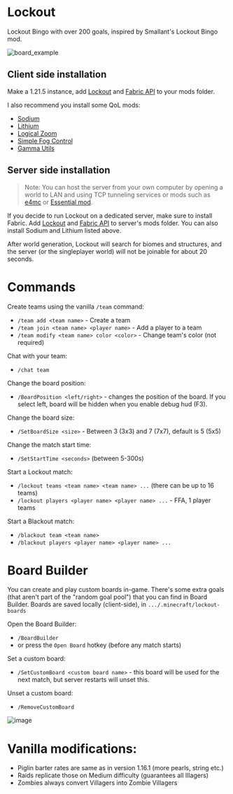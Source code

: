 # Lockout
Lockout Bingo with over 200 goals, inspired by Smallant's Lockout Bingo mod.

![board_example](https://github.com/user-attachments/assets/0f16659d-9c85-46e2-8821-02e4c6f8710b)

## Client side installation
Make a 1.21.5 instance, add [Lockout](https://github.com/marin774/lockout-fabric/releases) and [Fabric API](https://www.curseforge.com/minecraft/mc-mods/fabric-api) to your mods folder.

I also recommend you install some QoL mods:
- [Sodium](https://modrinth.com/mod/sodium/versions)
- [Lithium](https://modrinth.com/mod/lithium/versions)
- [Logical Zoom](https://www.curseforge.com/minecraft/mc-mods/logical-zoom/files)
- [Simple Fog Control](https://modrinth.com/mod/simplefog/versions)
- [Gamma Utils](https://modrinth.com/mod/gamma-utils/versions)

## Server side installation
> Note: You can host the server from your own computer by opening a world to LAN and using TCP tunneling services or mods such as [e4mc](https://modrinth.com/mod/e4mc) or [Essential mod](https://modrinth.com/mod/essential).

If you decide to run Lockout on a dedicated server, make sure to install Fabric.
Add [Lockout](https://github.com/marin774/lockout-fabric/releases) and [Fabric API](https://www.curseforge.com/minecraft/mc-mods/fabric-api) to server's mods folder.
You can also install Sodium and Lithium listed above.

After world generation, Lockout will search for biomes and structures, and the server (or the singleplayer world) will not be joinable for about 20 seconds.

# Commands
Create teams using the vanilla `/team` command:
- `/team add <team name>` - Create a team
- `/team join <team name> <player name>` - Add a player to a team
- `/team modify <team name> color <color>` - Change team's color (not required)

Chat with your team:
- `/chat team`

Change the board position:
- `/BoardPosition <left/right>` - changes the position of the board. If you select left, board will be hidden when you enable debug hud (F3).

Change the board size:
- `/SetBoardSize <size>` - Between 3 (3x3) and 7 (7x7), default is 5 (5x5)

Change the match start time:
- `/SetStartTime <seconds>` (between 5-300s)

Start a Lockout match:
- `/lockout teams <team name> <team name> ...` (there can be up to 16 teams)
- `/lockout players <player name> <player name> ...` - FFA, 1 player teams

Start a Blackout match:
- `/blackout team <team name>`
- `/blackout players <player name> <player name> ...`

# Board Builder

You can create and play custom boards in-game.
There's some extra goals (that aren't part of the "random goal pool") that you can find in Board Builder.
Boards are saved locally (client-side), in `.../.minecraft/lockout-boards`

Open the Board Builder:
- `/BoardBuilder`
- or press the `Open Board` hotkey (before any match starts)

Set a custom board:
- `/SetCustomBoard <custom board name>` - this board will be used for the next match, but server restarts will unset this.

Unset a custom board:
- `/RemoveCustomBoard`

![image](https://github.com/user-attachments/assets/db80832e-41a2-4ea1-a7ac-0754b3c93b5a)

# Vanilla modifications:
- Piglin barter rates are same as in version 1.16.1 (more pearls, string etc.)
- Raids replicate those on Medium difficulty (guarantees all Illagers)
- Zombies always convert Villagers into Zombie Villagers

